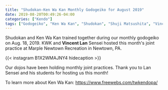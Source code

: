 ```yaml
---
title: "Shudokan-Ken Wa Kan Monthly Godogeiko for August 2019"
date: 2019-08-20T00:49:26-04:00
categories: ["Kendo"]
tags: ["Godogeiko", "Ken Wa Kan", "Shudokan", "Shuji Matsushita", "Vincent Lan"]
---
```


Shudokan and Ken Wa Kan trained together during our monthly godogeiko on Aug. 18, 2019. KWK and **Vincent Lan** Sensei hosted this month's joint practice at Marple Newtown Recreation in Newtown, PA.

<!--more-->

{{< instagram B1X2WMAJNY4 hidecaption >}}

Our dojos have been holding monthly joint practices. Thank you to Lan Sensei and his students for hosting us this month!

To learn more about Ken Wa Kan: https://www.freewebs.com/twkendopa/